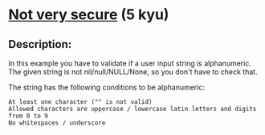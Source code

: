 # [Not very secure](https://www.codewars.com/kata/526dbd6c8c0eb53254000110) (5 kyu)

## Description:

In this example you have to validate if a user input string is alphanumeric. The given string is not nil/null/NULL/None, so you don't have to check that.

The string has the following conditions to be alphanumeric:

    At least one character ("" is not valid)
    Allowed characters are uppercase / lowercase latin letters and digits from 0 to 9
    No whitespaces / underscore


